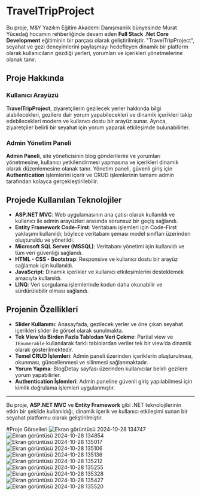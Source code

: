 # TravelTripProject

Bu proje, M&Y Yazılım Eğitim Akademi Danışmanlık bünyesinde Murat Yücedağ hocamın rehberliğinde devam eden **Full Stack .Net Core Development** eğitiminin bir parçası olarak geliştirilmiştir. "TravelTripProject", seyahat ve gezi deneyimlerini paylaşmayı hedefleyen dinamik bir platform olarak kullanıcıların gezdiği yerleri, yorumları ve içerikleri yönetmelerine olanak tanır.

## Proje Hakkında

### Kullanıcı Arayüzü
**TravelTripProject**, ziyaretçilerin gezilecek yerler hakkında bilgi alabilecekleri, gezilere dair yorum yapabilecekleri ve dinamik içerikleri takip edebilecekleri modern ve kullanıcı dostu bir arayüz sunar. Ayrıca, ziyaretçiler belirli bir seyahat için yorum yaparak etkileşimde bulunabilirler.

### Admin Yönetim Paneli
**Admin Paneli**, site yöneticisinin blog gönderilerini ve yorumları yönetmesine, kullanıcı yetkilendirmesi yapmasına ve içerikleri dinamik olarak düzenlemesine olanak tanır. Yönetim paneli, güvenli giriş için **Authentication** işlemlerini içerir ve CRUD işlemlerinin tamamı admin tarafından kolayca gerçekleştirilebilir.

## Projede Kullanılan Teknolojiler

- **ASP.NET MVC**: Web uygulamasının ana çatısı olarak kullanıldı ve kullanıcı ile admin arayüzleri arasında sorunsuz bir geçiş sağlandı.
- **Entity Framework Code-First**: Veritabanı işlemleri için Code-First yaklaşımı kullanıldı; böylece veritabanı şeması model sınıfları üzerinden oluşturuldu ve yönetildi.
- **Microsoft SQL Server (MSSQL)**: Veritabanı yönetimi için kullanıldı ve tüm veri güvenliği sağlandı.
- **HTML - CSS - Bootstrap**: Responsive ve kullanıcı dostu bir arayüz sağlamak için kullanıldı.
- **JavaScript**: Dinamik içerikler ve kullanıcı etkileşimlerini desteklemek amacıyla kullanıldı.
- **LINQ**: Veri sorgulama işlemlerinde kodun daha okunabilir ve sürdürülebilir olması sağlandı.

## Projenin Özellikleri

- **Slider Kullanımı**: Anasayfada, gezilecek yerler ve öne çıkan seyahat içerikleri slider ile görsel olarak sunulmakta.
- **Tek View’da Birden Fazla Tablodan Veri Çekme**: Partial view ve `IEnumerable` kullanılarak farklı tablolardan veriler tek bir view’da dinamik olarak gösterilmektedir.
- **Temel CRUD İşlemleri**: Admin paneli üzerinden içeriklerin oluşturulması, okunması, güncellenmesi ve silinmesi sağlanmaktadır.
- **Yorum Yapma**: BlogDetay sayfası üzerinden kullanıcılar belirli gezilere yorum yapabilirler.
- **Authentication İşlemleri**: Admin paneline güvenli giriş yapılabilmesi için kimlik doğrulama işlemleri uygulanmıştır.

---

Bu proje, **ASP.NET MVC** ve **Entity Framework** gibi .NET teknolojilerinin etkin bir şekilde kullanıldığı, dinamik içerik ve kullanıcı etkileşimi sunan bir seyahat platformu olarak geliştirilmiştir.

#Proje Görselleri
![Ekran görüntüsü 2024-10-28 134747](https://github.com/user-attachments/assets/e940837d-08ed-4e05-888e-33b2799e2549)
![Ekran görüntüsü 2024-10-28 134854](https://github.com/user-attachments/assets/55d0e755-ed05-4287-850e-dae40f746f45)
![Ekran görüntüsü 2024-10-28 135017](https://github.com/user-attachments/assets/5dc1e833-488b-40be-acd3-f51ee9f6778c)
![Ekran görüntüsü 2024-10-28 135106](https://github.com/user-attachments/assets/7ea62ba3-0c8e-4d86-8d07-108ae5934689)
![Ekran görüntüsü 2024-10-28 135136](https://github.com/user-attachments/assets/3a86725a-7628-44bb-9a00-cf3fec2a099e)
![Ekran görüntüsü 2024-10-28 135212](https://github.com/user-attachments/assets/48ccd4f7-275b-4b6e-8e17-47f50b7f6a30)
![Ekran görüntüsü 2024-10-28 135255](https://github.com/user-attachments/assets/9892c4c9-6fc9-4f4c-9bf6-96750992af79)
![Ekran görüntüsü 2024-10-28 135328](https://github.com/user-attachments/assets/7ee099f1-69e0-4e17-8d08-4f829d5e23af)
![Ekran görüntüsü 2024-10-28 135427](https://github.com/user-attachments/assets/c8f42973-cb89-4402-bd52-60ee81ad5af6)
![Ekran görüntüsü 2024-10-28 135520](https://github.com/user-attachments/assets/0d5a8e69-5121-40fd-98bd-5ceae4ab7195)

